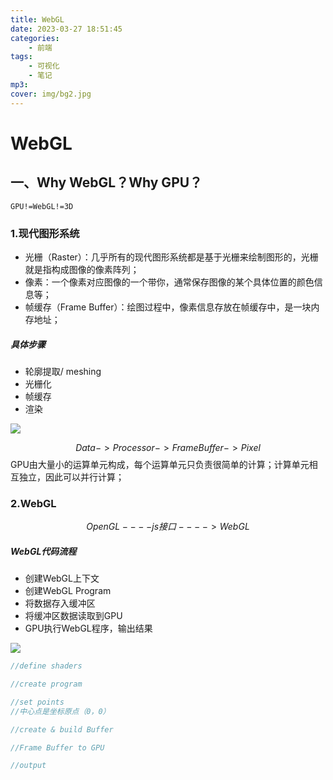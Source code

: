 ```yaml
---
title: WebGL
date: 2023-03-27 18:51:45
categories: 
    - 前端
tags: 
    - 可视化
    - 笔记
mp3: 
cover: img/bg2.jpg
---
```



# WebGL

## 一、Why WebGL？Why GPU？

```
GPU!=WebGL!=3D
```

### 1.现代图形系统

- 光栅（Raster）：几乎所有的现代图形系统都是基于光栅来绘制图形的，光栅就是指构成图像的像素阵列；
- 像素：一个像素对应图像的一个带你，通常保存图像的某个具体位置的颜色信息等；
- 帧缓存（Frame Buffer）：绘图过程中，像素信息存放在帧缓存中，是一块内存地址；

##### 具体步骤

- 轮廓提取/ meshing
- 光栅化
- 帧缓存
- 渲染

![](https://s3.bmp.ovh/imgs/2023/02/14/57143b0a02e56c3d.jpg)


$$
Data->Processor->Frame Buffer->Pixel
$$
GPU由大量小的运算单元构成，每个运算单元只负责很简单的计算；计算单元相互独立，因此可以并行计算；

### 2.WebGL

$$
OpenGL----js接口---->WebGL
$$

##### WebGL代码流程

- 创建WebGL上下文
- 创建WebGL Program
- 将数据存入缓冲区
- 将缓冲区数据读取到GPU
- GPU执行WebGL程序，输出结果

![](https://s3.bmp.ovh/imgs/2023/02/14/204b3600bac6924e.jpg)

```js
//define shaders

//create program

//set points
//中心点是坐标原点（0，0）

//create & build Buffer

//Frame Buffer to GPU

//output
```









